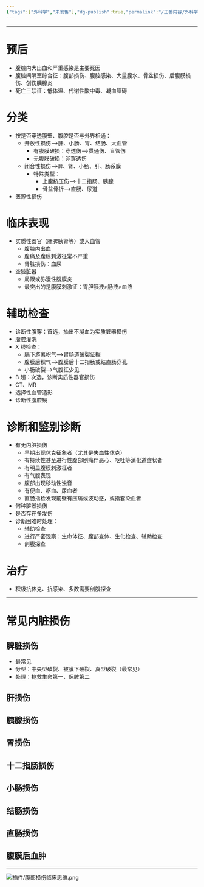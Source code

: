 ```yaml
---
{"tags":["外科学","未发售"],"dg-publish":true,"permalink":"/正番内容/外科学/Episode 06. 普外科/腹部损伤/","dgPassFrontmatter":true}
---
```


---
# 预后
+ 腹腔内大出血和严重感染是主要死因
+ 腹腔间隔室综合征：腹部损伤、腹腔感染、大量腹水、骨盆损伤、后腹膜损伤、创伤胰腺炎
+ 死亡三联征：低体温、代谢性酸中毒、凝血障碍
# 分类
+ 按是否穿透腹壁、腹腔是否与外界相通：
	+ 开放性损伤-->肝、小肠、胃、结肠、大血管
		+ 有腹膜破损：穿透伤-->贯通伤、盲管伤
		+ 无腹膜破损：非穿透伤
	+ 闭合性损伤-->`脾`、肾、小肠、肝、肠系膜
		+ 特殊类型：
			+ 上腹挤压伤-->十二指肠、胰腺
			+ 骨盆骨折-->直肠、尿道
+ 医源性损伤
# 临床表现
+ 实质性器官（肝脾胰肾等）或大血管
	+ 腹腔内出血
	+ 腹痛及腹膜刺激征常不严重
	+ 肾脏损伤：血尿
+ 空腔脏器
	+ 局限或弥漫性腹膜炎
	+ 最突出的是腹膜刺激征：胃胆胰液>肠液>血液
# 辅助检查
+ 诊断性腹穿：首选，抽出不凝血为实质脏器损伤
+ 腹腔灌洗
+ X 线检查：
	+ 膈下游离积气-->胃肠道破裂证据
	+ 腹膜后积气-->腹膜后十二指肠或结直肠穿孔
	+ 小肠破裂-->气腹征少见
+ B 超：次选，诊断实质性器官损伤
+ CT、MR
+ 选择性血管造影
+ 诊断性腹腔镜
# 诊断和鉴别诊断
+ 有无内脏损伤
	+ 早期出现休克征象者（尤其是失血性休克）
	+ 有持续性甚至进行性腹部剧痛伴恶心、呕吐等消化道症状者
	+ 有明显腹膜刺激征者
	+ 有气腹表现
	+ 腹部出现移动性浊音
	+ 有便血、呕血、尿血者
	+ 直肠指检发现前壁有压痛或波动感，或指套染血者
+ 何种脏器损伤
+ 是否存在多发伤
+ 诊断困难时处理：
	+ 辅助检查
	+ 进行严密观察：生命体征、腹部查体、生化检查、辅助检查
	+ 剖腹探查
# 治疗
+ 积极抗休克、抗感染、多数需要剖腹探查
---
# 常见内脏损伤
## 脾脏损伤
+ 最常见
+ 分型：中央型破裂、被膜下破裂、真型破裂（最常见）
+ 处理：抢救生命第一，保脾第二
## 肝损伤
## 胰腺损伤
## 胃损伤
## 十二指肠损伤
## 小肠损伤
## 结肠损伤
## 直肠损伤
## 腹膜后血肿
---
![插件/腹部损伤临床思维.png](/img/user/%E6%8F%92%E4%BB%B6/%E8%85%B9%E9%83%A8%E6%8D%9F%E4%BC%A4%E4%B8%B4%E5%BA%8A%E6%80%9D%E7%BB%B4.png)